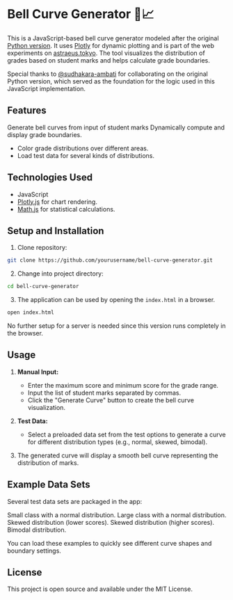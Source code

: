 # Bell Curve Generator 🔔📈

This is a JavaScript-based bell curve generator modeled after the original [Python version](https://github.com/sudhakara-ambati/bell-curve-generator). It uses [Plotly](https://plotly.com/javascript/) for dynamic plotting and is part of the web experiments on [astraeus.tokyo](https://astraeus.tokyo). The tool visualizes the distribution of grades based on student marks and helps calculate grade boundaries.

Special thanks to [@sudhakara-ambati](https://github.com/sudhakara-ambati) for collaborating on the original Python version, which served as the foundation for the logic used in this JavaScript implementation.


## Features

Generate bell curves from input of student marks Dynamically compute and display grade boundaries.
- Color grade distributions over different areas.
- Load test data for several kinds of distributions.

## Technologies Used

- JavaScript
- [Plotly.js](https://plotly.com/javascript/) for chart rendering.
- [Math.js](https://mathjs.org/) for statistical calculations.

## Setup and Installation

1. Clone repository:

```bash
git clone https://github.com/yourusername/bell-curve-generator.git
```

2. Change into project directory:

```bash
cd bell-curve-generator
```

3. The application can be used by opening the `index.html` in a browser.

```bash
open index.html
```

No further setup for a server is needed since this version runs completely in the browser.

## Usage

1. **Manual Input:**
   - Enter the maximum score and minimum score for the grade range.
   - Input the list of student marks separated by commas.
   - Click the "Generate Curve" button to create the bell curve visualization.

2. **Test Data:**
   - Select a preloaded data set from the test options to generate a curve for different distribution types (e.g., normal, skewed, bimodal).

3. The generated curve will display a smooth bell curve representing the distribution of marks.


## Example Data Sets

Several test data sets are packaged in the app:

Small class with a normal distribution.
Large class with a normal distribution.
Skewed distribution (lower scores).
Skewed distribution (higher scores).
Bimodal distribution.

You can load these examples to quickly see different curve shapes and boundary settings.

## License

This project is open source and available under the MIT License.
